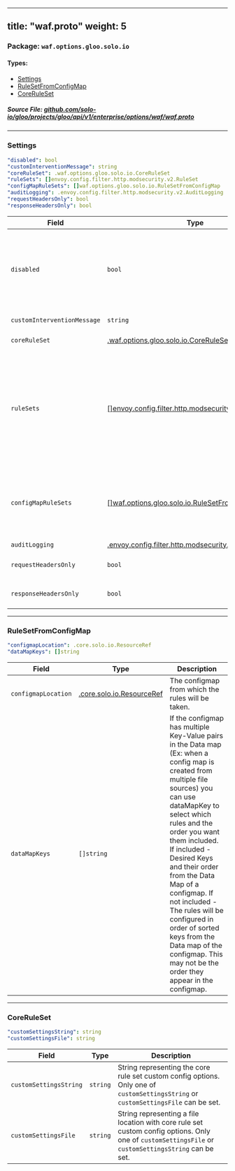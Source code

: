 
---
title: "waf.proto"
weight: 5
---

<!-- Code generated by solo-kit. DO NOT EDIT. -->


### Package: `waf.options.gloo.solo.io` 
#### Types:


- [Settings](#settings)
- [RuleSetFromConfigMap](#rulesetfromconfigmap)
- [CoreRuleSet](#coreruleset)
  



##### Source File: [github.com/solo-io/gloo/projects/gloo/api/v1/enterprise/options/waf/waf.proto](https://github.com/solo-io/gloo/blob/master/projects/gloo/api/v1/enterprise/options/waf/waf.proto)





---
### Settings



```yaml
"disabled": bool
"customInterventionMessage": string
"coreRuleSet": .waf.options.gloo.solo.io.CoreRuleSet
"ruleSets": []envoy.config.filter.http.modsecurity.v2.RuleSet
"configMapRuleSets": []waf.options.gloo.solo.io.RuleSetFromConfigMap
"auditLogging": .envoy.config.filter.http.modsecurity.v2.AuditLogging
"requestHeadersOnly": bool
"responseHeadersOnly": bool

```

| Field | Type | Description |
| ----- | ---- | ----------- | 
| `disabled` | `bool` | Disable waf on this resource (if omitted defaults to false). If a route/virtual host is configured with WAF, you must explicitly disable its WAF, i.e., it will not inherit the disabled status of its parent. |
| `customInterventionMessage` | `string` | Custom massage to display if an intervention occurs. |
| `coreRuleSet` | [.waf.options.gloo.solo.io.CoreRuleSet](../waf.proto.sk/#coreruleset) | Add OWASP core rule set if nil will not be added. |
| `ruleSets` | [[]envoy.config.filter.http.modsecurity.v2.RuleSet](../../../../../external/envoy/extensions/waf/waf.proto.sk/#ruleset) | Custom rule sets rules to add - File option will not dynamically load changes. If you want changes to ruleset values stores in a file to propagate to Envoy you will need to change the name of the file to indicate a change to its contents. The recommendation if you want dynamically loaded rules is to use CustomConfigMapRuleSets. |
| `configMapRuleSets` | [[]waf.options.gloo.solo.io.RuleSetFromConfigMap](../waf.proto.sk/#rulesetfromconfigmap) | Use configMap rulesets to reference configmaps that contain rules that you want dynamically loaded. The rules must be contained in the value of the key-value mappings in the ConfigMap `data` field. |
| `auditLogging` | [.envoy.config.filter.http.modsecurity.v2.AuditLogging](../../../../../external/envoy/extensions/waf/waf.proto.sk/#auditlogging) | Audit Log settings. |
| `requestHeadersOnly` | `bool` | Only process request headers, not buffering the request body. |
| `responseHeadersOnly` | `bool` | Only process response headers, not buffering the response body. |




---
### RuleSetFromConfigMap



```yaml
"configmapLocation": .core.solo.io.ResourceRef
"dataMapKeys": []string

```

| Field | Type | Description |
| ----- | ---- | ----------- | 
| `configmapLocation` | [.core.solo.io.ResourceRef](../../../../../../../../../solo-kit/api/v1/ref.proto.sk/#resourceref) | The configmap from which the rules will be taken. |
| `dataMapKeys` | `[]string` | If the configmap has multiple Key-Value pairs in the Data map (Ex: when a config map is created from multiple file sources) you can use dataMapKey to select which rules and the order you want them included. If included - Desired Keys and their order from the Data Map of a configmap. If not included - The rules will be configured in order of sorted keys from the Data map of the configmap. This may not be the order they appear in the configmap. |




---
### CoreRuleSet



```yaml
"customSettingsString": string
"customSettingsFile": string

```

| Field | Type | Description |
| ----- | ---- | ----------- | 
| `customSettingsString` | `string` | String representing the core rule set custom config options. Only one of `customSettingsString` or `customSettingsFile` can be set. |
| `customSettingsFile` | `string` | String representing a file location with core rule set custom config options. Only one of `customSettingsFile` or `customSettingsString` can be set. |





<!-- Start of HubSpot Embed Code -->
<script type="text/javascript" id="hs-script-loader" async defer src="//js.hs-scripts.com/5130874.js"></script>
<!-- End of HubSpot Embed Code -->
